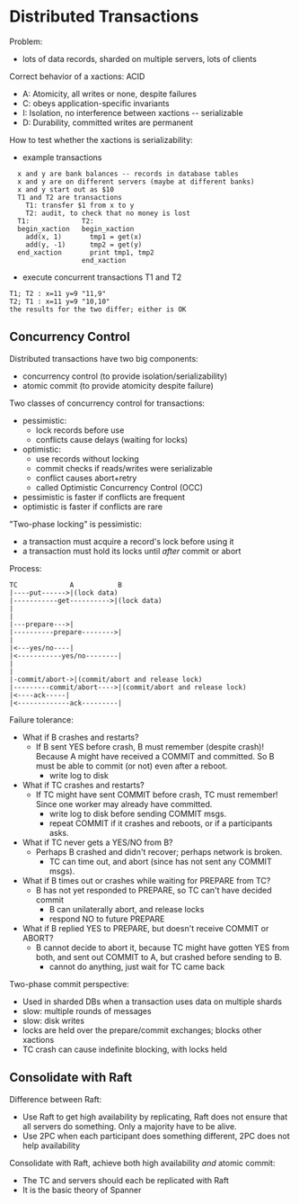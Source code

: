 # Distributed Transactions

Problem:
- lots of data records, sharded on multiple servers, lots of clients



Correct behavior of a xactions: ACID
- A: Atomicity, all writes or none, despite failures
- C: obeys application-specific invariants
- I: Isolation, no interference between xactions -- serializable
- D: Durability, committed writes are permanent


How to test whether the xactions is serializability:
- example transactions
```
  x and y are bank balances -- records in database tables
  x and y are on different servers (maybe at different banks)
  x and y start out as $10
  T1 and T2 are transactions
    T1: transfer $1 from x to y
    T2: audit, to check that no money is lost
  T1:             T2:
  begin_xaction   begin_xaction
    add(x, 1)       tmp1 = get(x)
    add(y, -1)      tmp2 = get(y)
  end_xaction       print tmp1, tmp2
                  end_xaction
```
- execute concurrent transactions T1 and T2
```
T1; T2 : x=11 y=9 "11,9"
T2; T1 : x=11 y=9 "10,10"
the results for the two differ; either is OK
```                 

## Concurrency Control
Distributed transactions have two big components:
- concurrency control (to provide isolation/serializability)
- atomic commit (to provide atomicity despite failure)

Two classes of concurrency control for transactions:
- pessimistic:
  + lock records before use
  + conflicts cause delays (waiting for locks)
- optimistic:
  + use records without locking
  + commit checks if reads/writes were serializable
  + conflict causes abort+retry
  + called Optimistic Concurrency Control (OCC)
- pessimistic is faster if conflicts are frequent
- optimistic is faster if conflicts are rare

"Two-phase locking" is pessimistic:
- a transaction must acquire a record's lock before using it
- a transaction must hold its locks until *after* commit or abort

Process:
```
TC             A           B
|----put------>|(lock data)
|-----------get---------->|(lock data)
|
|
|---prepare--->|
|----------prepare-------->|
|
|<---yes/no----|
|<-----------yes/no--------|
|
|
|-commit/abort->|(commit/abort and release lock)
|---------commit/abort---->|(commit/abort and release lock)
|<----ack-----|
|<-------------ack---------|
```

Failure tolerance:
- What if B crashes and restarts?
  + If B sent YES before crash, B must remember (despite crash)! Because A might have received a COMMIT and committed. So B must be able to commit (or not) even after a reboot.
    * write log to disk
- What if TC crashes and restarts?
  + If TC might have sent COMMIT before crash, TC must remember! Since one worker may already have committed.
    * write log to disk before sending COMMIT msgs.
    * repeat COMMIT if it crashes and reboots, or if a participants asks.
- What if TC never gets a YES/NO from B?
  + Perhaps B crashed and didn't recover; perhaps network is broken.
    * TC can time out, and abort (since has not sent any COMMIT msgs).
- What if B times out or crashes while waiting for PREPARE from TC?
  + B has not yet responded to PREPARE, so TC can't have decided commit
    * B can unilaterally abort, and release locks
    * respond NO to future PREPARE
- What if B replied YES to PREPARE, but doesn't receive COMMIT or ABORT?
  + B cannot decide to abort it, because TC might have gotten YES from both, and sent out COMMIT to A, but crashed before sending to B.
    * cannot do anything, just wait for TC came back


Two-phase commit perspective:
+ Used in sharded DBs when a transaction uses data on multiple shards
+ slow: multiple rounds of messages
+ slow: disk writes
+ locks are held over the prepare/commit exchanges; blocks other xactions
+ TC crash can cause indefinite blocking, with locks held


## Consolidate with Raft  

Difference between Raft:
+ Use Raft to get high availability by replicating, Raft does not ensure that all servers do something. Only a majority have to be alive.
+ Use 2PC when each participant does something different, 2PC does not help availability

Consolidate with Raft, achieve both high availability *and* atomic commit:
- The TC and servers should each be replicated with Raft
- It is the basic theory of Spanner
